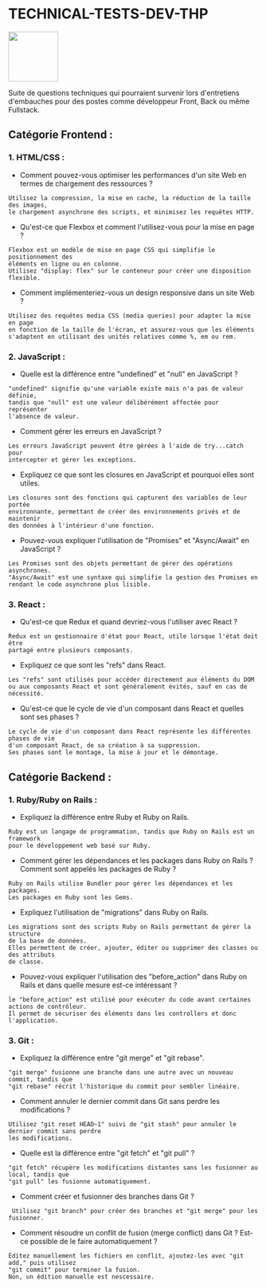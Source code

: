 
# TECHNICAL-TESTS-DEV-THP

<a href="https://www.thehackingproject.org/">
    <img src="https://www.thehackingproject.org/packs/media/images/logo/20210910-THP-Logo_color_transparent-7bcda2eebdfc9e089cfe84bda563a4e7.png" style="height:100px">
</a>
<br/>

Suite de questions techniques qui pourraient survenir lors d'entretiens d'embauches pour des postes comme développeur Front, Back ou même Fullstack.


## Catégorie Frontend :

### 1. HTML/CSS :

- Comment pouvez-vous optimiser les performances d'un site Web en termes de chargement des ressources ?
```
Utilisez la compression, la mise en cache, la réduction de la taille des images,
le chargement asynchrone des scripts, et minimisez les requêtes HTTP.
```
- Qu'est-ce que Flexbox et comment l'utilisez-vous pour la mise en page ?
```
Flexbox est un modèle de mise en page CSS qui simplifie le positionnement des
éléments en ligne ou en colonne.
Utilisez "display: flex" sur le conteneur pour créer une disposition flexible.
```
- Comment implémenteriez-vous un design responsive dans un site Web ?
```
Utilisez des requêtes media CSS (media queries) pour adapter la mise en page
en fonction de la taille de l'écran, et assurez-vous que les éléments
s'adaptent en utilisant des unités relatives comme %, em ou rem.
```

### 2. JavaScript :

- Quelle est la différence entre "undefined" et "null" en JavaScript ?
```
"undefined" signifie qu'une variable existe mais n'a pas de valeur définie,
tandis que "null" est une valeur délibérément affectée pour représenter
l'absence de valeur.
```

- Comment gérer les erreurs en JavaScript ?
```
Les erreurs JavaScript peuvent être gérées à l'aide de try...catch pour
intercepter et gérer les exceptions.
```

- Expliquez ce que sont les closures en JavaScript et pourquoi elles sont utiles.
```
Les closures sont des fonctions qui capturent des variables de leur portée
environnante, permettant de créer des environnements privés et de maintenir
des données à l'intérieur d'une fonction.
```

- Pouvez-vous expliquer l'utilisation de "Promises" et "Async/Await" en JavaScript ?
```
Les Promises sont des objets permettant de gérer des opérations asynchrones.
"Async/Await" est une syntaxe qui simplifie la gestion des Promises en
rendant le code asynchrone plus lisible.
```

### 3. React :

- Qu'est-ce que Redux et quand devriez-vous l'utiliser avec React ?
```
Redux est un gestionnaire d'état pour React, utile lorsque l'état doit être
partagé entre plusieurs composants.
```

- Expliquez ce que sont les "refs" dans React.
```
Les "refs" sont utilisés pour accéder directement aux éléments du DOM
ou aux composants React et sont généralement évités, sauf en cas de nécessité.
```

- Qu'est-ce que le cycle de vie d'un composant dans React et quelles sont ses phases ?
```
Le cycle de vie d'un composant dans React représente les différentes phases de vie
d'un composant React, de sa création à sa suppression.
Ses phases sont le montage, la mise à jour et le démontage.
```
## Catégorie Backend :

### 1. Ruby/Ruby on Rails :

- Expliquez la différence entre Ruby et Ruby on Rails.
```
Ruby est un langage de programmation, tandis que Ruby on Rails est un framework
pour le développement web basé sur Ruby.
```

- Comment gérer les dépendances et les packages dans Ruby on Rails ? Comment sont appelés les packages de Ruby ?
```
Ruby on Rails utilise Bundler pour gérer les dépendances et les packages.
Les packages en Ruby sont les Gems.
```

- Expliquez l'utilisation de "migrations" dans Ruby on Rails.
```
Les migrations sont des scripts Ruby on Rails permettant de gérer la structure
de la base de données.
Elles permettent de créer, ajouter, éditer ou supprimer des classes ou des attributs
de classe.
```
- Pouvez-vous expliquer l'utilisation des "before_action" dans Ruby on Rails et dans quelle mesure est-ce intéressant ?
```
le "before_action" est utilisé pour exécuter du code avant certaines actions de contrôleur.
Il permet de sécuriser des éléments dans les controllers et donc l'application.
```

### 3. Git :

- Expliquez la différence entre "git merge" et "git rebase".
```
"git merge" fusionne une branche dans une autre avec un nouveau commit, tandis que
"git rebase" récrit l'historique du commit pour sembler linéaire.
```
- Comment annuler le dernier commit dans Git sans perdre les modifications ?
```
Utilisez "git reset HEAD~1" suivi de "git stash" pour annuler le dernier commit sans perdre
les modifications.
```

- Quelle est la différence entre "git fetch" et "git pull" ?
```
"git fetch" récupère les modifications distantes sans les fusionner au local, tandis que
"git pull" les fusionne automatiquement.
```

- Comment créer et fusionner des branches dans Git ?
```
 Utilisez "git branch" pour créer des branches et "git merge" pour les fusionner.
```

- Comment résoudre un conflit de fusion (merge conflict) dans Git ? Est-ce possible de le faire automatiquement ?
```
Éditez manuellement les fichiers en conflit, ajoutez-les avec "git add," puis utilisez
"git commit" pour terminer la fusion.
Non, un édition manuelle est nescessaire.
```
